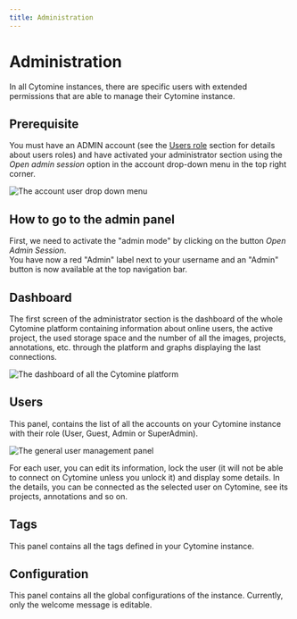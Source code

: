 ```yaml
---
title: Administration
---
```


# Administration

In all Cytomine instances, there are specific users with extended permissions that are able to manage their Cytomine instance.

## Prerequisite

You must have an ADMIN account (see the [Users role](./role.html) section for details about users roles) and have activated your administrator section using the _Open admin session_ option in the account drop-down menu in the top right corner.

![The account user drop down menu](/images/user-guide/administration/admin-account.png)

## How to go to the admin panel

First, we need to activate the "admin mode" by clicking on the button _Open Admin Session_.  
You have now a red "Admin" label next to your username and an "Admin" button is now available at the top navigation bar.

## Dashboard

The first screen of the administrator section is the dashboard of the whole Cytomine platform containing information about online users, the active project, the used storage space and the number of all the images, projects, annotations, etc. through the platform and graphs displaying the last connections.

![The dashboard of all the Cytomine platform](/images/user-guide/administration/admin-dashboard.png)

## Users

This panel, contains the list of all the accounts on your Cytomine instance with their role (User, Guest, Admin or SuperAdmin).

![The general user management panel](/images/user-guide/administration/admin-users.png)

For each user, you can edit its information, lock the user (it will not be able to connect on Cytomine unless you unlock it) and display some details.
In the details, you can be connected as the selected user on Cytomine, see its projects, annotations and so on.

## Tags

This panel contains all the tags defined in your Cytomine instance.

## Configuration

This panel contains all the global configurations of the instance. Currently, only the welcome message is editable.
